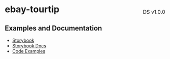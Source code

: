 <h1 style='display: flex; justify-content: space-between; align-items: center;'>
    <span>
        ebay-tourtip
    </span>
    <span style='font-weight: normal; font-size: medium; margin-bottom: -15px;'>
        DS v1.0.0
    </span>
</h1>

## Examples and Documentation

- [Storybook](https://ebay.github.io/evo-web/ebayui-core/?path=/story/notices-tips-ebay-tourtip)
- [Storybook Docs](https://ebay.github.io/evo-web/ebayui-core/?path=/docs/notices-tips-ebay-tourtip)
- [Code Examples](https://github.com/eBay/evo-web/tree/main/packages/ebayui-core/src/components/ebay-tourtip/examples)
